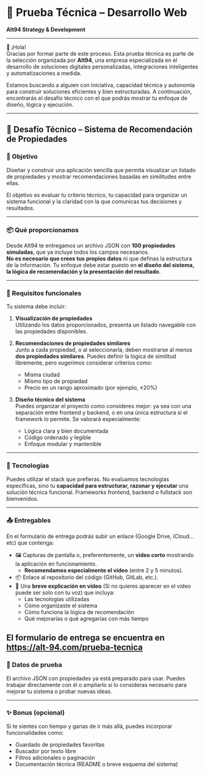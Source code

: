 # 🧩 Prueba Técnica – Desarrollo Web  
**Alt94 Strategy & Development**

---

👋 ¡Hola!  
Gracias por formar parte de este proceso. Esta prueba técnica es parte de la selección organizada por **Alt94**, una empresa especializada en el desarrollo de soluciones digitales personalizadas, integraciones inteligentes y automatizaciones a medida.

Estamos buscando a alguien con iniciativa, capacidad técnica y autonomía para construir soluciones eficientes y bien estructuradas. A continuación, encontrarás el desafío técnico con el que podrás mostrar tu enfoque de diseño, lógica y ejecución.

---

## 🧪 Desafío Técnico – Sistema de Recomendación de Propiedades

### 🎯 Objetivo

Diseñar y construir una aplicación sencilla que permita visualizar un listado de propiedades y mostrar recomendaciones basadas en similitudes entre ellas.

El objetivo es evaluar tu criterio técnico, tu capacidad para organizar un sistema funcional y la claridad con la que comunicas tus decisiones y resultados.

---

### 📦 Qué proporcionamos

Desde Alt94 te entregamos un archivo JSON con **100 propiedades simuladas**, que ya incluye todos los campos necesarios.  
**No es necesario que crees tus propios datos** ni que definas la estructura de la información. Tu enfoque debe estar puesto en **el diseño del sistema, la lógica de recomendación y la presentación del resultado**.

---

### 📌 Requisitos funcionales

Tu sistema debe incluir:

1. **Visualización de propiedades**  
   Utilizando los datos proporcionados, presenta un listado navegable con las propiedades disponibles.

2. **Recomendaciones de propiedades similares**  
   Junto a cada propiedad, o al seleccionarla, deben mostrarse al menos **dos propiedades similares**. Puedes definir la lógica de similitud libremente, pero sugerimos considerar criterios como:
   - Misma ciudad
   - Mismo tipo de propiedad
   - Precio en un rango aproximado (por ejemplo, ±20%)

3. **Diseño técnico del sistema**  
   Puedes organizar el proyecto como consideres mejor: ya sea con una separación entre frontend y backend, o en una única estructura si el framework lo permite. Se valorará especialmente:
   - Lógica clara y bien documentada
   - Código ordenado y legible
   - Enfoque modular y mantenible

---

### 🧰 Tecnologías

Puedes utilizar el stack que prefieras. No evaluamos tecnologías específicas, sino tu **capacidad para estructurar, razonar y ejecutar** una solución técnica funcional. Frameworks frontend, backend o fullstack son bienvenidos.

---

### 📤 Entregables

En el formulario de entrega podrás subir un enlace (Google Drive, iCloud…etc) que contenga:

- 🖼️ Capturas de pantalla o, preferentemente, un **video corto** mostrando la aplicación en funcionamiento.  
  - **Recomendamos especialmente el video** (entre 2 y 5 minutos).
- 📦 Enlace al repositorio del código (GitHub, GitLab, etc.).
- 🧠 Una **breve explicación en vídeo** (Si no quieres aparecer en el vídeo puede ser solo con tu voz) que incluya:
  - Las tecnologías utilizadas
  - Cómo organizaste el sistema
  - Cómo funciona la lógica de recomendación
  - Qué mejorarías o qué agregarías con más tiempo

El formulario de entrega se encuentra en https://alt-94.com/prueba-tecnica
---

### 📁 Datos de prueba

El archivo JSON con propiedades ya está preparado para usar. Puedes trabajar directamente con él o ampliarlo si lo consideras necesario para mejorar tu sistema o probar nuevas ideas.

---

### ✨ Bonus (opcional)

Si te sientes con tiempo y ganas de ir más allá, puedes incorporar funcionalidades como:
- Guardado de propiedades favoritas
- Buscador por texto libre
- Filtros adicionales o paginación
- Documentación técnica (README o breve esquema del sistema)

